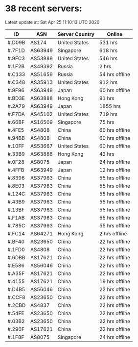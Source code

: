 # 38 recent servers:

Latest update at: Sat Apr 25 11:10:13 UTC 2020

| ID | ASN | Server Country | Online |
| -- | --- | -------------- | ------ |
| #.D09B | AS174 | United States | 531 hrs |
| #.7F1D | AS63949 | Singapore | 618 hrs |
| #.9FC3 | AS53889 | United States | 546 hrs |
| #.1F2B | AS49392 | Russia | 2 hrs |
| #.C133 | AS51659 | Russia | 54 hrs offline |
| #.C348 | AS35913 | United States | 912 hrs |
| #.9F96 | AS63949 | Japan | 60 hrs offline |
| #.BD3E | AS63888 | Hong Kong | 91 hrs |
| #.2A79 | AS63949 | Japan | 1855 hrs |
| #.F7DA | AS45102 | United States | 719 hrs |
| #.66BF | AS16509 | Singapore | 75 hrs |
| #.4FE5 | AS4808 | China | 60 hrs offline |
| #.94BB | AS4808 | China | 60 hrs offline |
| #.10FF | AS53667 | United States | 60 hrs offline |
| #.33B9 | AS63888 | Hong Kong | 42 hrs |
| #.0F28 | AS8075 | Japan | 24 hrs offline |
| #.4FFB | AS63949 | Japan | 12 hrs offline |
| #.8396 | AS37963 | China | 55 hrs offline |
| #.8E03 | AS37963 | China | 55 hrs offline |
| #.124C | AS37963 | China | 55 hrs offline |
| #.43B9 | AS37963 | China | 55 hrs offline |
| #.13BF | AS37963 | China | 55 hrs offline |
| #.F1AB | AS37963 | China | 55 hrs offline |
| #.785C | AS37963 | China | 55 hrs offline |
| #.FC14 | AS64271 | Hong Kong | 2 hrs offline |
| #.BF40 | AS23650 | China | 22 hrs offline |
| #.1FD0 | AS4808 | China | 22 hrs offline |
| #.6DBB | AS17621 | China | 22 hrs offline |
| #.E586 | AS56046 | China | 22 hrs offline |
| #.A35F | AS17621 | China | 22 hrs offline |
| #.4155 | AS17621 | China | 19 hrs offline |
| #.D4B5 | AS56046 | China | 22 hrs offline |
| #.CCF8 | AS23650 | China | 22 hrs offline |
| #.2CBD | AS4837 | China | 22 hrs offline |
| #.54FE | AS23650 | China | 22 hrs offline |
| #.03B2 | AS23650 | China | 22 hrs offline |
| #.290F | AS17621 | China | 22 hrs offline |
| #.1F8F | AS8075 | Singapore | 24 hrs offline |

